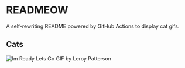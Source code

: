 # READMEOW

A self-rewriting README powered by GitHub Actions to display cat gifs.

## Cats

![Im Ready Lets Go GIF by Leroy Patterson](https://media3.giphy.com/media/CjmvTCZf2U3p09Cn0h/200.gif?cid=9acd02da5p2ix618cuv3v27zq9pwln0nqbm2ehrjhom1leuu&ep=v1_gifs_search&rid=200.gif&ct=g)
